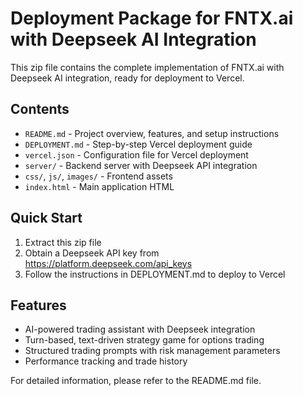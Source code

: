# Deployment Package for FNTX.ai with Deepseek AI Integration

This zip file contains the complete implementation of FNTX.ai with Deepseek AI integration, ready for deployment to Vercel.

## Contents

- `README.md` - Project overview, features, and setup instructions
- `DEPLOYMENT.md` - Step-by-step Vercel deployment guide
- `vercel.json` - Configuration file for Vercel deployment
- `server/` - Backend server with Deepseek API integration
- `css/`, `js/`, `images/` - Frontend assets
- `index.html` - Main application HTML

## Quick Start

1. Extract this zip file
2. Obtain a Deepseek API key from https://platform.deepseek.com/api_keys
3. Follow the instructions in DEPLOYMENT.md to deploy to Vercel

## Features

- AI-powered trading assistant with Deepseek integration
- Turn-based, text-driven strategy game for options trading
- Structured trading prompts with risk management parameters
- Performance tracking and trade history

For detailed information, please refer to the README.md file.
